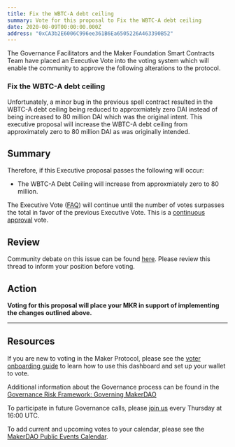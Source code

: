 ```yaml
---
title: Fix the WBTC-A debt ceiling
summary: Vote for this proposal to Fix the WBTC-A debt ceiling
date: 2020-08-09T00:00:00.000Z
address: "0xCA3b2E6006C996ee361B6Ea6505226A463390B52"
---
```

The Governance Facilitators and the Maker Foundation Smart Contracts Team have placed an Executive Vote into the voting system which will enable the community to approve the following alterations to the protocol.

### Fix the WBTC-A debt ceiling
Unfortunately, a minor bug in the previous spell contract resulted in the WBTC-A debt ceiling being reduced to approxmiately zero DAI instead of being increased to 80 million DAI which was the original intent. This executive proposal will increase the WBTC-A debt ceiling from approximately zero to 80 million DAI as was originally intended.

## Summary

Therefore, if this Executive proposal passes the following will occur:

- The WBTC-A Debt Ceiling will increase from approxmiately zero to 80 million.

The Executive Vote ([FAQ](https://community-development.makerdao.com/makerdao-mcd-faqs/faqs#governance)) will continue until the number of votes surpasses the total in favor of the previous Executive Vote. This is a [continuous approval](https://community-development.makerdao.com/makerdao-mcd-faqs/faqs/governance#what-is-continuous-approval-voting) vote.

## Review

Community debate on this issue can be found [here](https://forum.makerdao.com/t/3603). Please review this thread to inform your position before voting.

## Action

**Voting for this proposal will place your MKR in support of implementing the changes outlined above.**

---

## Resources

If you are new to voting in the Maker Protocol, please see the [voter onboarding guide](https://community-development.makerdao.com/onboarding/voter-onboarding) to learn how to use this dashboard and set up your wallet to vote.

Additional information about the Governance process can be found in the [Governance Risk Framework: Governing MakerDAO](https://community-development.makerdao.com/governance/governance-risk-framework)

To participate in future Governance calls, please [join us](https://community-development.makerdao.com/governance/governance-and-risk-meetings) every Thursday at 16:00 UTC.

To add current and upcoming votes to your calendar, please see the [MakerDAO Public Events Calendar](https://calendar.google.com/calendar/embed?src=makerdao.com_3efhm2ghipksegl009ktniomdk%40group.calendar.google.com&amp;ctz=America%2FLos_Angeles).